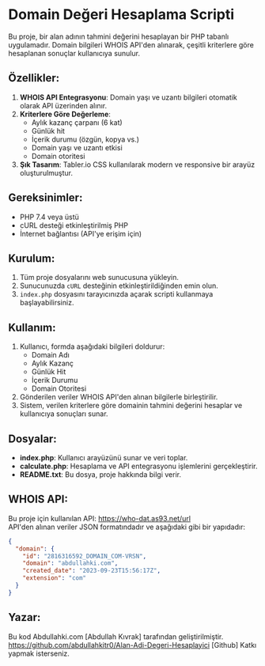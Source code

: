 # Domain Değeri Hesaplama Scripti

Bu proje, bir alan adının tahmini değerini hesaplayan bir PHP tabanlı uygulamadır. 
Domain bilgileri WHOIS API'den alınarak, çeşitli kriterlere göre hesaplanan sonuçlar kullanıcıya sunulur.

## Özellikler:
1. **WHOIS API Entegrasyonu**: Domain yaşı ve uzantı bilgileri otomatik olarak API üzerinden alınır.
2. **Kriterlere Göre Değerleme**:
   - Aylık kazanç çarpanı (6 kat)
   - Günlük hit
   - İçerik durumu (özgün, kopya vs.)
   - Domain yaşı ve uzantı etkisi
   - Domain otoritesi
3. **Şık Tasarım**: Tabler.io CSS kullanılarak modern ve responsive bir arayüz oluşturulmuştur.

## Gereksinimler:
- PHP 7.4 veya üstü
- cURL desteği etkinleştirilmiş PHP
- İnternet bağlantısı (API'ye erişim için)

## Kurulum:
1. Tüm proje dosyalarını web sunucusuna yükleyin.
2. Sunucunuzda `cURL` desteğinin etkinleştirildiğinden emin olun.
3. `index.php` dosyasını tarayıcınızda açarak scripti kullanmaya başlayabilirsiniz.

## Kullanım:
1. Kullanıcı, formda aşağıdaki bilgileri doldurur:
   - Domain Adı
   - Aylık Kazanç
   - Günlük Hit
   - İçerik Durumu
   - Domain Otoritesi
2. Gönderilen veriler WHOIS API'den alınan bilgilerle birleştirilir.
3. Sistem, verilen kriterlere göre domainin tahmini değerini hesaplar ve kullanıcıya sonuçları sunar.

## Dosyalar:
- **index.php**: Kullanıcı arayüzünü sunar ve veri toplar.
- **calculate.php**: Hesaplama ve API entegrasyonu işlemlerini gerçekleştirir.
- **README.txt**: Bu dosya, proje hakkında bilgi verir.

## WHOIS API:
Bu proje için kullanılan API: https://who-dat.as93.net/url  
API'den alınan veriler JSON formatındadır ve aşağıdaki gibi bir yapıdadır:

```json
{
  "domain": {
    "id": "2816316592_DOMAIN_COM-VRSN",
    "domain": "abdullahki.com",
    "created_date": "2023-09-23T15:56:17Z",
    "extension": "com"
  }
}
```
## Yazar:
Bu kod Abdullahki.com [Abdullah Kıvrak] tarafından geliştirilmiştir. 
https://github.com/abdullahkitr0/Alan-Adi-Degeri-Hesaplayici [Github] Katkı yapmak isterseniz.
